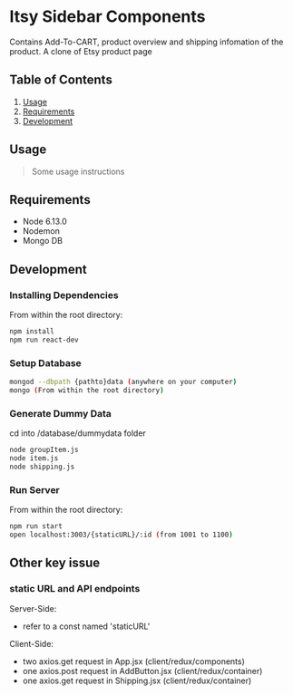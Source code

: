 # Itsy Sidebar Components

Contains Add-To-CART, product overview and shipping infomation of the product.
A clone of Etsy product page

## Table of Contents

1. [Usage](#Usage)
1. [Requirements](#requirements)
1. [Development](#development)

## Usage

> Some usage instructions

## Requirements

- Node 6.13.0
- Nodemon
- Mongo DB

## Development

### Installing Dependencies

From within the root directory:

```sh
npm install
npm run react-dev

```

### Setup Database

```sh
mongod --dbpath {pathto}data (anywhere on your computer)
mongo (From within the root directory)

```

### Generate Dummy Data

cd into /database/dummydata folder

```sh
node groupItem.js
node item.js
node shipping.js

```

### Run Server

From within the root directory:

```sh
npm run start
open localhost:3003/{staticURL}/:id (from 1001 to 1100)

```

## Other key issue

### static URL and API endpoints

Server-Side:
- refer to a const named 'staticURL'

Client-Side:
- two axios.get request in App.jsx (client/redux/components)
- one axios.post request in AddButton.jsx (client/redux/container)
- one axios.get request in Shipping.jsx (client/redux/container)

